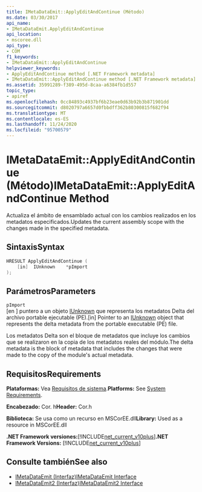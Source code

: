 ```yaml
---
title: IMetaDataEmit::ApplyEditAndContinue (Método)
ms.date: 03/30/2017
api_name:
- IMetaDataEmit.ApplyEditAndContinue
api_location:
- mscoree.dll
api_type:
- COM
f1_keywords:
- IMetaDataEmit::ApplyEditAndContinue
helpviewer_keywords:
- ApplyEditAndContinue method [.NET Framework metadata]
- IMetaDataEmit::ApplyEditAndContinue method [.NET Framework metadata]
ms.assetid: 35991289-f389-495d-8caa-a6384fb1d557
topic_type:
- apiref
ms.openlocfilehash: 0cc84893c4937bf6b23eae0d63b92b3b871901dd
ms.sourcegitcommit: d8020797a6657d0fbbdff362b80300815f682f94
ms.translationtype: MT
ms.contentlocale: es-ES
ms.lasthandoff: 11/24/2020
ms.locfileid: "95700579"
---
```

# <a name="imetadataemitapplyeditandcontinue-method"></a><span data-ttu-id="7ae77-102">IMetaDataEmit::ApplyEditAndContinue (Método)</span><span class="sxs-lookup"><span data-stu-id="7ae77-102">IMetaDataEmit::ApplyEditAndContinue Method</span></span>

<span data-ttu-id="7ae77-103">Actualiza el ámbito de ensamblado actual con los cambios realizados en los metadatos especificados.</span><span class="sxs-lookup"><span data-stu-id="7ae77-103">Updates the current assembly scope with the changes made in the specified metadata.</span></span>  
  
## <a name="syntax"></a><span data-ttu-id="7ae77-104">Sintaxis</span><span class="sxs-lookup"><span data-stu-id="7ae77-104">Syntax</span></span>  
  
```cpp  
HRESULT ApplyEditAndContinue (
    [in]  IUnknown    *pImport  
);  
```  
  
## <a name="parameters"></a><span data-ttu-id="7ae77-105">Parámetros</span><span class="sxs-lookup"><span data-stu-id="7ae77-105">Parameters</span></span>  

 `pImport`  
 <span data-ttu-id="7ae77-106">\[en \] puntero a un objeto [IUnknown](/cpp/atl/iunknown) que representa los metadatos Delta del archivo portable ejecutable (PE).</span><span class="sxs-lookup"><span data-stu-id="7ae77-106">\[in\] Pointer to an [IUnknown](/cpp/atl/iunknown) object that represents the delta metadata from the portable executable (PE) file.</span></span>
  
 <span data-ttu-id="7ae77-107">Los metadatos Delta son el bloque de metadatos que incluye los cambios que se realizaron en la copia de los metadatos reales del módulo.</span><span class="sxs-lookup"><span data-stu-id="7ae77-107">The delta metadata is the block of metadata that includes the changes that were made to the copy of the module's actual metadata.</span></span>  
  
## <a name="requirements"></a><span data-ttu-id="7ae77-108">Requisitos</span><span class="sxs-lookup"><span data-stu-id="7ae77-108">Requirements</span></span>  

 <span data-ttu-id="7ae77-109">**Plataformas:** Vea [Requisitos de sistema](../../get-started/system-requirements.md).</span><span class="sxs-lookup"><span data-stu-id="7ae77-109">**Platforms:** See [System Requirements](../../get-started/system-requirements.md).</span></span>  
  
 <span data-ttu-id="7ae77-110">**Encabezado:** Cor. h</span><span class="sxs-lookup"><span data-stu-id="7ae77-110">**Header:** Cor.h</span></span>  
  
 <span data-ttu-id="7ae77-111">**Biblioteca:** Se usa como un recurso en MSCorEE.dll</span><span class="sxs-lookup"><span data-stu-id="7ae77-111">**Library:** Used as a resource in MSCorEE.dll</span></span>  
  
 <span data-ttu-id="7ae77-112">**.NET Framework versiones:**[!INCLUDE[net_current_v10plus](../../../../includes/net-current-v10plus-md.md)]</span><span class="sxs-lookup"><span data-stu-id="7ae77-112">**.NET Framework Versions:** [!INCLUDE[net_current_v10plus](../../../../includes/net-current-v10plus-md.md)]</span></span>  
  
## <a name="see-also"></a><span data-ttu-id="7ae77-113">Consulte también</span><span class="sxs-lookup"><span data-stu-id="7ae77-113">See also</span></span>

- [<span data-ttu-id="7ae77-114">IMetaDataEmit (Interfaz)</span><span class="sxs-lookup"><span data-stu-id="7ae77-114">IMetaDataEmit Interface</span></span>](imetadataemit-interface.md)
- [<span data-ttu-id="7ae77-115">IMetaDataEmit2 (Interfaz)</span><span class="sxs-lookup"><span data-stu-id="7ae77-115">IMetaDataEmit2 Interface</span></span>](imetadataemit2-interface.md)

